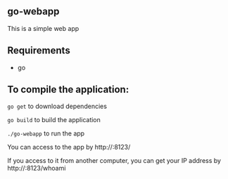 go-webapp
---------

This is a simple web app

Requirements
------------

 - go

To compile the application:
---------------------------
`go get` to download dependencies

`go build` to build the application

`./go-webapp` to run the app

You can access to the app by http://<your-IP>:8123/

If you access to it from another computer, you can get your IP address by http://<your-IP>:8123/whoami
